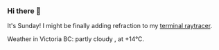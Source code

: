 ### Hi there :wave:

It's Sunday! I might be finally adding refraction to my [terminal raytracer](https://github.com/bewuethr/bash-raytracer).

Weather in Victoria BC: partly cloudy , at +14°C.
